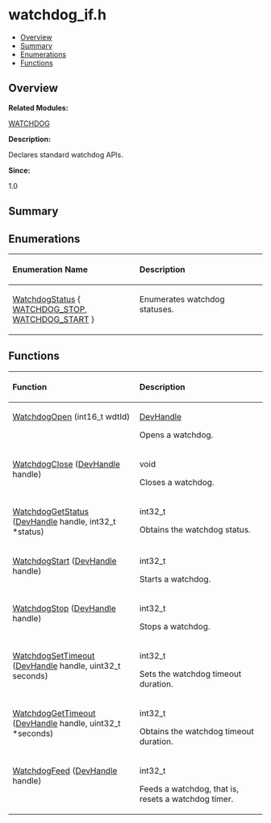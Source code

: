 # watchdog\_if.h<a name="EN-US_TOPIC_0000001055683462"></a>

-   [Overview](#section621015195165630)
-   [Summary](#section1204927856165630)
-   [Enumerations](#enum-members)
-   [Functions](#func-members)

## **Overview**<a name="section621015195165630"></a>

**Related Modules:**

[WATCHDOG](watchdog.md)

**Description:**

Declares standard watchdog APIs. 

**Since:**

1.0

## **Summary**<a name="section1204927856165630"></a>

## Enumerations<a name="enum-members"></a>

<a name="table825080865165630"></a>
<table><thead align="left"><tr id="row2091199588165630"><th class="cellrowborder" valign="top" width="50%" id="mcps1.1.3.1.1"><p id="p2231881165630"><a name="p2231881165630"></a><a name="p2231881165630"></a>Enumeration Name</p>
</th>
<th class="cellrowborder" valign="top" width="50%" id="mcps1.1.3.1.2"><p id="p1092725775165630"><a name="p1092725775165630"></a><a name="p1092725775165630"></a>Description</p>
</th>
</tr>
</thead>
<tbody><tr id="row444866838165630"><td class="cellrowborder" valign="top" width="50%" headers="mcps1.1.3.1.1 "><p id="p178610170165630"><a name="p178610170165630"></a><a name="p178610170165630"></a><a href="watchdog.md#ga3c77a35e1051e3f99238029519ac1954">WatchdogStatus</a> { <a href="watchdog.md#gga3c77a35e1051e3f99238029519ac1954a2579c5f1c789b94d99988476031ec2a6">WATCHDOG_STOP</a>, <a href="watchdog.md#gga3c77a35e1051e3f99238029519ac1954aec39073df0b03eb51cc0e17380b86c68">WATCHDOG_START</a> }</p>
</td>
<td class="cellrowborder" valign="top" width="50%" headers="mcps1.1.3.1.2 "><p id="p587086751165630"><a name="p587086751165630"></a><a name="p587086751165630"></a>Enumerates watchdog statuses. </p>
</td>
</tr>
</tbody>
</table>

## Functions<a name="func-members"></a>

<a name="table229890448165630"></a>
<table><thead align="left"><tr id="row1427995201165630"><th class="cellrowborder" valign="top" width="50%" id="mcps1.1.3.1.1"><p id="p812326772165630"><a name="p812326772165630"></a><a name="p812326772165630"></a>Function</p>
</th>
<th class="cellrowborder" valign="top" width="50%" id="mcps1.1.3.1.2"><p id="p1160344097165630"><a name="p1160344097165630"></a><a name="p1160344097165630"></a>Description</p>
</th>
</tr>
</thead>
<tbody><tr id="row509417781165630"><td class="cellrowborder" valign="top" width="50%" headers="mcps1.1.3.1.1 "><p id="p934776026165630"><a name="p934776026165630"></a><a name="p934776026165630"></a><a href="watchdog.md#ga0a88b7f3b90bf528cdc8b7589b125e85">WatchdogOpen</a> (int16_t wdtId)</p>
</td>
<td class="cellrowborder" valign="top" width="50%" headers="mcps1.1.3.1.2 "><p id="p319317254165630"><a name="p319317254165630"></a><a name="p319317254165630"></a><a href="common.md#gab8c2d38e46eec50bd097a27d3d8bf041">DevHandle</a> </p>
<p id="p1539604332165630"><a name="p1539604332165630"></a><a name="p1539604332165630"></a>Opens a watchdog. </p>
</td>
</tr>
<tr id="row1501355297165630"><td class="cellrowborder" valign="top" width="50%" headers="mcps1.1.3.1.1 "><p id="p176047536165630"><a name="p176047536165630"></a><a name="p176047536165630"></a><a href="watchdog.md#ga9ba18801b59154c986aef6bb5cc92bf5">WatchdogClose</a> (<a href="common.md#gab8c2d38e46eec50bd097a27d3d8bf041">DevHandle</a> handle)</p>
</td>
<td class="cellrowborder" valign="top" width="50%" headers="mcps1.1.3.1.2 "><p id="p2057880685165630"><a name="p2057880685165630"></a><a name="p2057880685165630"></a>void </p>
<p id="p1323818443165630"><a name="p1323818443165630"></a><a name="p1323818443165630"></a>Closes a watchdog. </p>
</td>
</tr>
<tr id="row455587576165630"><td class="cellrowborder" valign="top" width="50%" headers="mcps1.1.3.1.1 "><p id="p1081223975165630"><a name="p1081223975165630"></a><a name="p1081223975165630"></a><a href="watchdog.md#ga2fc274833b7dd18cc61209454d1fa82b">WatchdogGetStatus</a> (<a href="common.md#gab8c2d38e46eec50bd097a27d3d8bf041">DevHandle</a> handle, int32_t *status)</p>
</td>
<td class="cellrowborder" valign="top" width="50%" headers="mcps1.1.3.1.2 "><p id="p1756185016165630"><a name="p1756185016165630"></a><a name="p1756185016165630"></a>int32_t </p>
<p id="p1515215565165630"><a name="p1515215565165630"></a><a name="p1515215565165630"></a>Obtains the watchdog status. </p>
</td>
</tr>
<tr id="row1627983185165630"><td class="cellrowborder" valign="top" width="50%" headers="mcps1.1.3.1.1 "><p id="p1273812904165630"><a name="p1273812904165630"></a><a name="p1273812904165630"></a><a href="watchdog.md#ga6d15226fbc2fe5da184decb6370b0122">WatchdogStart</a> (<a href="common.md#gab8c2d38e46eec50bd097a27d3d8bf041">DevHandle</a> handle)</p>
</td>
<td class="cellrowborder" valign="top" width="50%" headers="mcps1.1.3.1.2 "><p id="p1088245960165630"><a name="p1088245960165630"></a><a name="p1088245960165630"></a>int32_t </p>
<p id="p1383540761165630"><a name="p1383540761165630"></a><a name="p1383540761165630"></a>Starts a watchdog. </p>
</td>
</tr>
<tr id="row2129379227165630"><td class="cellrowborder" valign="top" width="50%" headers="mcps1.1.3.1.1 "><p id="p642612523165630"><a name="p642612523165630"></a><a name="p642612523165630"></a><a href="watchdog.md#gac41a51b5d663f7963c06cb1241d50239">WatchdogStop</a> (<a href="common.md#gab8c2d38e46eec50bd097a27d3d8bf041">DevHandle</a> handle)</p>
</td>
<td class="cellrowborder" valign="top" width="50%" headers="mcps1.1.3.1.2 "><p id="p176490856165630"><a name="p176490856165630"></a><a name="p176490856165630"></a>int32_t </p>
<p id="p1513724784165630"><a name="p1513724784165630"></a><a name="p1513724784165630"></a>Stops a watchdog. </p>
</td>
</tr>
<tr id="row865252767165630"><td class="cellrowborder" valign="top" width="50%" headers="mcps1.1.3.1.1 "><p id="p2124903609165630"><a name="p2124903609165630"></a><a name="p2124903609165630"></a><a href="watchdog.md#ga508bea0dac2cac12b0819bb7af81e628">WatchdogSetTimeout</a> (<a href="common.md#gab8c2d38e46eec50bd097a27d3d8bf041">DevHandle</a> handle, uint32_t seconds)</p>
</td>
<td class="cellrowborder" valign="top" width="50%" headers="mcps1.1.3.1.2 "><p id="p339565497165630"><a name="p339565497165630"></a><a name="p339565497165630"></a>int32_t </p>
<p id="p1806783831165630"><a name="p1806783831165630"></a><a name="p1806783831165630"></a>Sets the watchdog timeout duration. </p>
</td>
</tr>
<tr id="row1699053662165630"><td class="cellrowborder" valign="top" width="50%" headers="mcps1.1.3.1.1 "><p id="p1560328087165630"><a name="p1560328087165630"></a><a name="p1560328087165630"></a><a href="watchdog.md#ga525602b8cacd030fb1630ea07f2a5b07">WatchdogGetTimeout</a> (<a href="common.md#gab8c2d38e46eec50bd097a27d3d8bf041">DevHandle</a> handle, uint32_t *seconds)</p>
</td>
<td class="cellrowborder" valign="top" width="50%" headers="mcps1.1.3.1.2 "><p id="p595167111165630"><a name="p595167111165630"></a><a name="p595167111165630"></a>int32_t </p>
<p id="p1314559535165630"><a name="p1314559535165630"></a><a name="p1314559535165630"></a>Obtains the watchdog timeout duration. </p>
</td>
</tr>
<tr id="row67496957165630"><td class="cellrowborder" valign="top" width="50%" headers="mcps1.1.3.1.1 "><p id="p221364271165630"><a name="p221364271165630"></a><a name="p221364271165630"></a><a href="watchdog.md#ga32e7d3939e8682e52502d9112ad6732a">WatchdogFeed</a> (<a href="common.md#gab8c2d38e46eec50bd097a27d3d8bf041">DevHandle</a> handle)</p>
</td>
<td class="cellrowborder" valign="top" width="50%" headers="mcps1.1.3.1.2 "><p id="p428778222165630"><a name="p428778222165630"></a><a name="p428778222165630"></a>int32_t </p>
<p id="p372344503165630"><a name="p372344503165630"></a><a name="p372344503165630"></a>Feeds a watchdog, that is, resets a watchdog timer. </p>
</td>
</tr>
</tbody>
</table>

